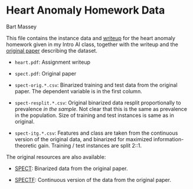 # Heart Anomaly Homework Data
Bart Massey

This file contains the instance data and
[writeup](heart.pdf) for the heart anomaly homework given in
my Intro AI class, together with the writeup and the
[original paper](spect.pdf) describing the dataset.

* `heart.pdf`: Assignment writeup

* `spect.pdf`: Original paper

* `spect-orig.*.csv`: Binarized training and test data from
  the original paper. The dependent variable is in the first
  column.

* `spect-resplit.*.csv`: Original binarized data resplit
  proportionally to prevalence *in the sample.* Not clear
  that this is the same as prevalence in the population.
  Size of training and test instances is same as in
  original.

* `spect-itg.*.csv`: Features and class are taken from the
  continuous version of the original data, and binarized for
  maximized information-theoretic gain. Training / test
  instances are split 2::1.

The original resources are also available:

* [SPECT](https://archive.ics.uci.edu/ml/datasets/SPECT+Heart):
  Binarized data from the original paper.
  
* [SPECTF](https://archive.ics.uci.edu/ml/datasets/SPECTF+Heart):
  Continuous version of the data from the original paper.
